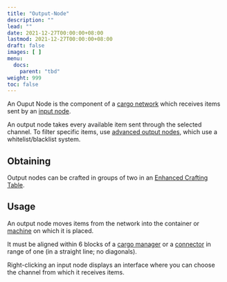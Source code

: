 ```yaml
---
title: "Output-Node"
description: ""
lead: ""
date: 2021-12-27T00:00:00+08:00
lastmod: 2021-12-27T00:00:00+08:00
draft: false
images: [ ]
menu:
  docs:
    parent: "tbd"
weight: 999
toc: false
---
```


An Ouput Node is the component of a [cargo network](/docs/slimefun/cargo-management) which receives items sent by an [input node](/docs/slimefun/input-node).

An output node takes every available item sent through the selected channel. To filter specific items, use [advanced output nodes](/docs/slimefun/advanced-output-node), which use a whitelist/blacklist system.

## Obtaining

Output nodes can be crafted in groups of two in an [Enhanced Crafting Table](/docs/slimefun/enhanced-crafting-table).

## Usage

An output node moves items from the network into the container or [machine](/docs/slimefun/electric-machines) on which it is placed.

It must be aligned within 6 blocks of a [cargo manager](/docs/slimefun/cargo-manager) or a [connector](/docs/slimefun/connector-node) in range of one (in a straight line; no diagonals).

Right-clicking an input node displays an interface where you can choose the channel from which it receives items.
